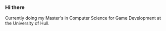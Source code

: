 ### Hi there

Currently doing my Master's in Computer Science for Game Development at the University of Hull.
